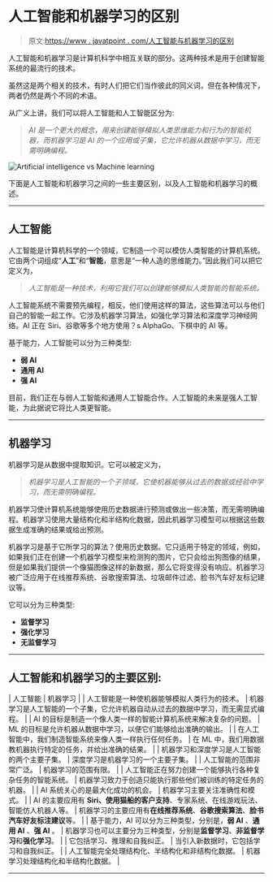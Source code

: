 # 人工智能和机器学习的区别

> 原文:[https://www . javatpoint . com/人工智能与机器学习的区别](https://www.javatpoint.com/difference-between-artificial-intelligence-and-machine-learning)

人工智能和机器学习是计算机科学中相互关联的部分。这两种技术是用于创建智能系统的最流行的技术。

虽然这是两个相关的技术，有时人们把它们当作彼此的同义词，但在各种情况下，两者仍然是两个不同的术语。

从广义上讲，我们可以将人工智能和人工智能区分为:

> *AI 是一个更大的概念，用来创建能够模拟人类思维能力和行为的智能机器，而机器学习是 AI 的一个应用或子集，它允许机器从数据中学习，而无需明确编程。*

![Artificial intelligence vs Machine learning](../Images/e25c753f1ae46f236d35ae01a9b20f2b.png)

下面是人工智能和机器学习之间的一些主要区别，以及人工智能和机器学习的概述。

* * *

## 人工智能

人工智能是计算机科学的一个领域，它制造一个可以模仿人类智能的计算机系统。它由两个词组成“**人工**”和“**智能**，意思是“一种人造的思维能力。”因此我们可以把它定义为，

> *人工智能是一种技术，利用它我们可以创建能够模拟人类智能的智能系统。*

人工智能系统不需要预先编程，相反，他们使用这样的算法，这些算法可以与他们自己的智能一起工作。它涉及机器学习算法，如强化学习算法和深度学习神经网络。AI 正在 Siri、谷歌等多个地方使用？s AlphaGo、下棋中的 AI 等。

基于能力，人工智能可以分为三种类型:

*   **弱 AI**
*   **通用 AI**
*   **强 AI**

目前，我们正在与弱人工智能和通用人工智能合作。人工智能的未来是强人工智能，为此据说它将比人类更智能。

* * *

## 机器学习

机器学习是从数据中提取知识。它可以被定义为，

> *机器学习是人工智能的一个子领域，它使机器能够从过去的数据或经验中学习，而无需明确编程。*

机器学习使计算机系统能够使用历史数据进行预测或做出一些决策，而无需明确编程。机器学习使用大量结构化和半结构化数据，因此机器学习模型可以根据这些数据生成准确的结果或给出预测。

机器学习是基于它所学习的算法？使用历史数据。它只适用于特定的领域，例如，如果我们正在创建一个机器学习模型来检测狗的图片，它只会给出狗图像的结果，但是如果我们提供一个像猫图像这样的新数据，那么它将变得没有响应。机器学习被广泛应用于在线推荐系统、谷歌搜索算法、垃圾邮件过滤、脸书汽车好友标记建议等。

它可以分为三种类型:

*   **监督学习**
*   **强化学习**
*   **无监督学习**

* * *

## 人工智能和机器学习的主要区别:

| 人工智能 | 机器学习 |
| 人工智能是一种使机器能够模拟人类行为的技术。 | 机器学习是人工智能的一个子集，它允许机器自动从过去的数据中学习，而无需显式编程。 |
| AI 的目标是制造一个像人类一样的智能计算机系统来解决复杂的问题。 | ML 的目标是允许机器从数据中学习，以便它们能够给出准确的输出。 |
| 在人工智能中，我们制造智能系统来像人类一样执行任何任务。 | 在 ML 中，我们用数据教机器执行特定的任务，并给出准确的结果。 |
| 机器学习和深度学习是人工智能的两个主要子集。 | 深度学习是机器学习的一个主要子集。 |
| 人工智能的范围非常广泛。 | 机器学习的范围有限。 |
| 人工智能正在努力创建一个能够执行各种复杂任务的智能系统。 | 机器学习致力于创造只能执行那些他们被训练的特定任务的机器。 |
| AI 系统关心的是最大化成功的机会。 | 机器学习主要关注准确性和模式。 |
| AI 的主要应用有 **Siri、使用猫船的客户支持**、专家系统、在线游戏玩法、智能仿人机器人等。 | 机器学习的主要应用有**在线推荐系统**、**谷歌搜索算法**、**脸书汽车好友标注建议**等。 |
| 基于能力，AI 可以分为三种类型，分别是，**弱 AI** 、**通用 AI** 、**强 AI** 。 | 机器学习也可以主要分为三种类型，分别是**监督学习**、**非监督学习**和**强化学习**。 |
| 它包括学习、推理和自我纠正。 | 当引入新数据时，它包括学习和自我纠正。 |
| 人工智能完全处理结构化、半结构化和非结构化数据。 | 机器学习处理结构化和半结构化数据。 |

* * *